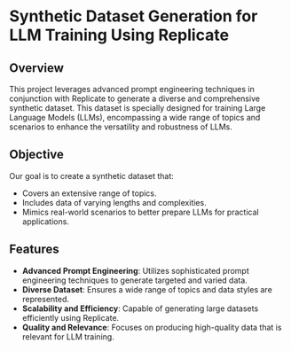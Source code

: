 # Synthetic Dataset Generation for LLM Training Using Replicate

## Overview
This project leverages advanced prompt engineering techniques in conjunction with Replicate to generate a diverse and comprehensive synthetic dataset. This dataset is specially designed for training Large Language Models (LLMs), encompassing a wide range of topics and scenarios to enhance the versatility and robustness of LLMs.

## Objective
Our goal is to create a synthetic dataset that:
- Covers an extensive range of topics.
- Includes data of varying lengths and complexities.
- Mimics real-world scenarios to better prepare LLMs for practical applications.

## Features
- **Advanced Prompt Engineering**: Utilizes sophisticated prompt engineering techniques to generate targeted and varied data.
- **Diverse Dataset**: Ensures a wide range of topics and data styles are represented.
- **Scalability and Efficiency**: Capable of generating large datasets efficiently using Replicate.
- **Quality and Relevance**: Focuses on producing high-quality data that is relevant for LLM training.


